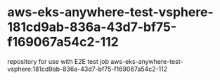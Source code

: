 # aws-eks-anywhere-test-vsphere-181cd9ab-836a-43d7-bf75-f169067a54c2-112
repository for use with E2E test job aws-eks-anywhere-test-vsphere:181cd9ab-836a-43d7-bf75-f169067a54c2-112
